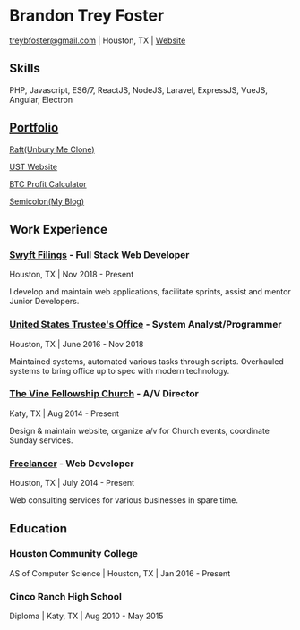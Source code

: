 # Brandon Trey Foster
treybfoster@gmail.com | Houston, TX | [Website](https://treyfoster.com) 

## Skills
PHP, Javascript, ES6/7, ReactJS, NodeJS, Laravel, ExpressJS, VueJS, Angular, Electron
 
## [Portfolio](https://www.treyfoster.com/#/projects)

[Raft(Unbury Me Clone)](https://raft.treyfoster.com/)

[UST Website](https://www.ch13hou.com/)

[BTC Profit Calculator](https://btcprofitcalc.treyfoster.com/)

[Semicolon(My Blog)](https://semicolon.treyfoster.com/)

## Work Experience

### [Swyft Filings](https://www.swyftfilings.com/) - Full Stack Web Developer

Houston, TX | Nov 2018 - Present

I develop and maintain web applications, facilitate sprints, assist and mentor Junior Developers. 

### [United States Trustee's Office](https://www.ch13hou.com/) - System Analyst/Programmer

Houston, TX | June 2016 - Nov 2018

Maintained systems, automated various tasks through scripts. Overhauled systems to bring office up to spec with modern technology.

### [The Vine Fellowship Church](https://www.vinefellowship.org/) - A/V Director

Katy, TX | Aug 2014 - Present

Design & maintain website, organize a/v for Church events, coordinate Sunday services.

### [Freelancer](https://treyfoster.com) - Web Developer

Houston, TX | July 2014 - Present

Web consulting services for various businesses in spare time.

## Education 

### Houston Community College
AS of Computer Science | Houston, TX | Jan 2016 - Present

### Cinco Ranch High School
Diploma | Katy, TX | Aug 2010 - May 2015

